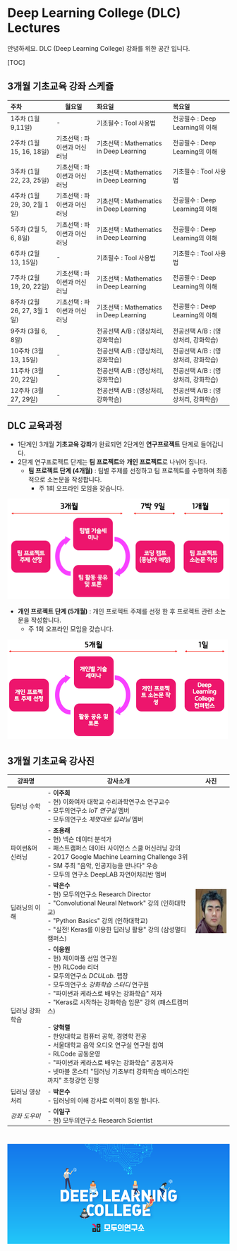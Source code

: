 # Deep Learning College (DLC) Lectures

안녕하세요. DLC (Deep Learning College) 강좌를 위한 공간 입니다.

[TOC]

## 3개월 기초교육 강좌 스케쥴 

| 주차                      | 월요일              | 화요일                                  | 목요일                       |
| :---------------------- | ---------------- | :----------------------------------- | :------------------------ |
| 1주차  (1월 9,11일)         | -                | 기초필수 : Tool 사용법                      | 전공필수 : Deep Learning의 이해  |
| 2주차  (1월 15, 16, 18일)   | 기초선택 : 파이썬과 머신러닝 | 기초선택 :  Mathematics in Deep Learning | 전공필수 : Deep Learning의 이해  |
| 3주차  (1월 22, 23, 25일)   | 기초선택 : 파이썬과 머신러닝 | 기초선택 :  Mathematics in Deep Learning | 기초필수 : Tool 사용법           |
| 4주차  (1월 29, 30, 2월 1일) | 기초선택 : 파이썬과 머신러닝 | 기초선택 :  Mathematics in Deep Learning | 전공필수 : Deep Learning의 이해  |
| 5주차  (2월 5, 6, 8일)      | 기초선택 : 파이썬과 머신러닝 | 기초선택 :  Mathematics in Deep Learning | 전공필수 : Deep Learning의 이해  |
| 6주차  (2월 13, 15일)       | -                | 기초필수 : Tool 사용법                      | 기초필수 : Tool 사용법           |
| 7주차  (2월 19, 20, 22일)   | 기초선택 : 파이썬과 머신러닝 | 기초선택 :  Mathematics in Deep Learning | 전공필수 : Deep Learning의 이해  |
| 8주차  (2월 26, 27, 3월 1일) | 기초선택 : 파이썬과 머신러닝 | 기초선택 :  Mathematics in Deep Learning | 전공필수 : Deep Learning의 이해  |
| 9주차  (3월 6, 8일)         | -                | 전공선택  A/B  : (영상처리, 강화학습)            | 전공선택  A/B  : (영상처리, 강화학습) |
| 10주차  (3월 13, 15일)      | -                | 전공선택  A/B  : (영상처리, 강화학습)            | 전공선택  A/B  : (영상처리, 강화학습) |
| 11주차  (3월 20, 22일)      | -                | 전공선택  A/B  : (영상처리, 강화학습)            | 전공선택  A/B  : (영상처리, 강화학습) |
| 12주차  (3월 27, 29일)      | -                | 전공선택  A/B  : (영상처리, 강화학습)            | 전공선택  A/B  : (영상처리, 강화학습) |



## DLC 교육과정

- 1단계인 3개월 **기초교육 강좌**가 완료되면 2단계인 **연구프로젝트** 단계로 들어갑니다.
- 2단계 연구프로젝트 단계는 **팀 프로젝트**와 **개인 프로젝트**로 나뉘어 집니다.
  - **팀 프로젝트 단계 (4개월)** : 팀별 주제를 선정하고 팀 프로젝트를 수행하며 최종적으로 소논문을 작성합니다.
    - 주 1회 오프라인 모임을 갖습니다.

![researchProject1](./images/researchProject1.png)

- **개인 프로젝트 단계 (5개월)** : 개인 프로젝트 주제를 선정 한 후 프로젝트 관련 소논문을 작성합니다.
  - 주 1회 오프라인 모임을 갖습니다.

![researchProject2](./images/researchProject2.png)



## 3개월 기초교육 강사진 

| 강좌명      | 강사소개                                     | 사진                                       |
| -------- | ---------------------------------------- | ---------------------------------------- |
| 딥러닝 수학   | - **이주희**<br /> - 현) 이화여자 대학교 수리과학연구소 연구교수<br /> - 모두의연구소 *IoT 연구실* 멤버<br /> - 모두의연구소 *제멋대로 딥러닝* 멤버 |                                          |
| 파이썬&머신러닝 | - **조용래** <br /> - 현) 넥슨 데이터 분석가<br /> - 패스트캠퍼스 데이터 사이언스 스쿨 머신러닝 강의 <br /> - 2017 Google Machine Learning Challenge 3위<br /> - SM 주최 "음악, 인공지능을 만나다" 우승<br /> - 모두의 연구소 DeepLAB 자연어처리반 멤버 |                                          |
| 딥러닝의 이해  | - **박은수**<br /> - 현) 모두의연구소 Research Director<br /> - "Convolutional Neural Network" 강의 (인하대학교)<br /> - "Python Basics" 강의 (인하대학교)<br /> - "실전! Keras를 이용한 딥러닝 활용" 강의 (삼성멀티캠퍼스) | <img src="./images/photo_park.png" width=100, height=100> |
| 딥러닝 강화학습 | - **이웅원**<br /> - 현) 제이마플 선임 연구원<br /> - 현) RLCode 리더<br /> - 모두의연구소 *DCULab.* 랩장<br /> - 모두의연구소 *강화학습 스터디* 연구원<br /> - "파이썬과 케라스로 배우는 강화학습" 저자<br /> - "Keras로 시작하는 강화학습 입문" 강의 (패스트캠퍼스)<br /><br />- **양혁렬**<br /> - 한양대학교 컴퓨터 공학, 경영학 전공<br /> - 서울대학교 음악 오디오 연구실 연구원 참여<br /> - RLCode 공동운영<br /> - "파이썬과 케라스로 배우는 강화학습" 공동저자<br /> - 넷마블 몬스터 "딥러닝 기초부터 강화학습 베이스라인까지" 초청강연 진행 |                                          |
| 딥러닝 영상처리 | - **박은수**<br /> - 딥러닝의 이해 강사로 이력이 동일 합니다. |                                          |
| *강좌 도우미* | - **이일구**<br /> - 현) 모두의연구소 Research Scientist |                                          |

# 

![RevSlider_modulabs_dlc01](./images/RevSlider_modulabs_dlc01.png)
